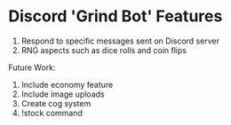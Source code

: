 # Discord 'Grind Bot' Features

1. Respond to specific messages sent on Discord server
2. RNG aspects such as dice rolls and coin flips

Future Work:

1. Include economy feature
2. Include image uploads
3. Create cog system
4. !stock command